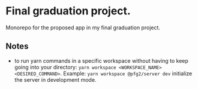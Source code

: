 # Final graduation project.

Monorepo for the proposed app in my final graduation project.

## Notes

- to run yarn commands in a specific workspace without having to keep going into your directory: `yarn workspace <WORKSPACE_NAME> <DESIRED_COMMAND>`. Example: `yarn workspace @pfg2/server dev` initialize the server in development mode.
